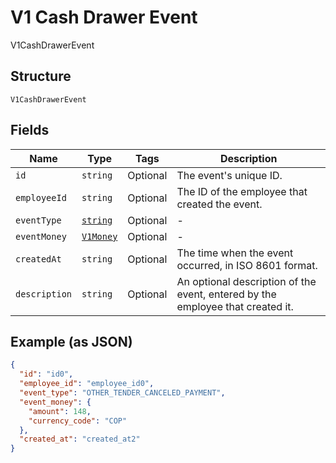 
# V1 Cash Drawer Event

V1CashDrawerEvent

## Structure

`V1CashDrawerEvent`

## Fields

| Name | Type | Tags | Description |
|  --- | --- | --- | --- |
| `id` | `string` | Optional | The event's unique ID. |
| `employeeId` | `string` | Optional | The ID of the employee that created the event. |
| `eventType` | [`string`](/doc/models/v1-cash-drawer-event-event-type.md) | Optional | - |
| `eventMoney` | [`V1Money`](/doc/models/v1-money.md) | Optional | - |
| `createdAt` | `string` | Optional | The time when the event occurred, in ISO 8601 format. |
| `description` | `string` | Optional | An optional description of the event, entered by the employee that created it. |

## Example (as JSON)

```json
{
  "id": "id0",
  "employee_id": "employee_id0",
  "event_type": "OTHER_TENDER_CANCELED_PAYMENT",
  "event_money": {
    "amount": 148,
    "currency_code": "COP"
  },
  "created_at": "created_at2"
}
```

